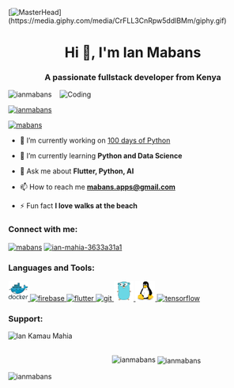 [![MasterHead](https://1.bp.blogspot.com/-7A4WynwLsM...)](https://media.giphy.com/media/CrFLL3CnRpw5ddlBMm/giphy.gif)
<h1 align="center">Hi 👋, I'm Ian Mabans</h1>
<h3 align="center">A passionate fullstack developer from Kenya</h3>
<img align="right" alt="Coding" width="400" src="https://media.giphy.com/media/PI3QGKFN6XZUCMMqJm/giphy.gif">

<p align="left"> <img src="https://komarev.com/ghpvc/?username=ianmabans&label=Profile%20views&color=0e75b6&style=flat" alt="ianmabans" /> </p>

<p align="left"> <a href="https://github.com/ryo-ma/github-profile-trophy"><img src="https://github-profile-trophy.vercel.app/?username=ianmabans" alt="ianmabans" /></a> </p>

<p align="left"> <a href="https://twitter.com/mabans" target="blank"><img src="https://img.shields.io/twitter/follow/mabans?logo=twitter&style=for-the-badge" alt="mabans" /></a> </p>

- 🔭 I’m currently working on [100 days of Python](https://github.com/IanMabans/python1)

- 🌱 I’m currently learning **Python and Data Science**

- 💬 Ask me about **Flutter, Python, AI**

- 📫 How to reach me **mabans.apps@gmail.com**

- ⚡ Fun fact **I love walks at the beach**

<h3 align="left">Connect with me:</h3>
<p align="left">
<a href="https://twitter.com/mabans" target="blank"><img align="center" src="https://raw.githubusercontent.com/rahuldkjain/github-profile-readme-generator/master/src/images/icons/Social/twitter.svg" alt="mabans" height="30" width="40" /></a>
<a href="https://linkedin.com/in/ian-mahia-3633a31a1" target="blank"><img align="center" src="https://raw.githubusercontent.com/rahuldkjain/github-profile-readme-generator/master/src/images/icons/Social/linked-in-alt.svg" alt="ian-mahia-3633a31a1" height="30" width="40" /></a>
</p>

<h3 align="left">Languages and Tools:</h3>
<p align="left"> <a href="https://www.docker.com/" target="_blank" rel="noreferrer"> <img src="https://raw.githubusercontent.com/devicons/devicon/master/icons/docker/docker-original-wordmark.svg" alt="docker" width="40" height="40"/> </a> <a href="https://firebase.google.com/" target="_blank" rel="noreferrer"> <img src="https://www.vectorlogo.zone/logos/firebase/firebase-icon.svg" alt="firebase" width="40" height="40"/> </a> <a href="https://flutter.dev" target="_blank" rel="noreferrer"> <img src="https://www.vectorlogo.zone/logos/flutterio/flutterio-icon.svg" alt="flutter" width="40" height="40"/> </a> <a href="https://git-scm.com/" target="_blank" rel="noreferrer"> <img src="https://www.vectorlogo.zone/logos/git-scm/git-scm-icon.svg" alt="git" width="40" height="40"/> </a> <a href="https://golang.org" target="_blank" rel="noreferrer"> <img src="https://raw.githubusercontent.com/devicons/devicon/master/icons/go/go-original.svg" alt="go" width="40" height="40"/> </a> <a href="https://www.linux.org/" target="_blank" rel="noreferrer"> <img src="https://raw.githubusercontent.com/devicons/devicon/master/icons/linux/linux-original.svg" alt="linux" width="40" height="40"/> </a> <a href="https://www.tensorflow.org" target="_blank" rel="noreferrer"> <img src="https://www.vectorlogo.zone/logos/tensorflow/tensorflow-icon.svg" alt="tensorflow" width="40" height="40"/> </a> </p>

<h3 align="left">Support:</h3>
<p><a href="https://www.buymeacoffee.com/Ian Kamau Mahia"> <img align="left" src="https://cdn.buymeacoffee.com/buttons/v2/default-yellow.png" height="50" width="210" alt="Ian Kamau Mahia" /></a></p><br><br>

<p><img align="left" src="https://github-readme-stats.vercel.app/api/top-langs?username=ianmabans&show_icons=true&locale=en&layout=compact" alt="ianmabans" /></p>

<p>&nbsp;<img align="center" src="https://github-readme-stats.vercel.app/api?username=ianmabans&show_icons=true&locale=en" alt="ianmabans" /></p>

<p><img align="center" src="https://github-readme-streak-stats.herokuapp.com/?user=ianmabans&" alt="ianmabans" /></p>
